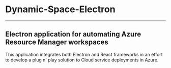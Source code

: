 # Dynamic-Space-Electron
--------------------------------------------------------------------------------------
Electron application for automating Azure Resource Manager workspaces
--------------------------------------------------------------------------------------
This application integrates both Electron and React frameworks in an effort to develop a plug n' play solution to Cloud service deployments in Azure. 

